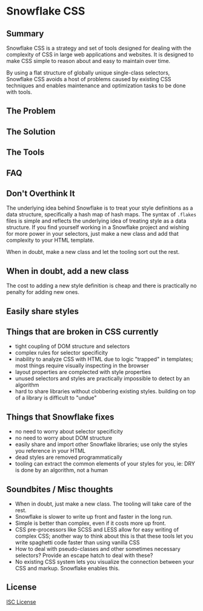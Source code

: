 # Snowflake CSS

## Summary

Snowflake CSS is a strategy and set of tools designed for dealing with the
complexity of CSS in large web applications and websites. It is designed to make
CSS simple to reason about and easy to maintain over time.

By using a flat structure of globally unique single-class selectors, Snowflake
CSS avoids a host of problems caused by existing CSS techniques and enables
maintenance and optimization tasks to be done with tools.

## The Problem

## The Solution

## The Tools

## FAQ

## Don't Overthink It

The underlying idea behind Snowflake is to treat your style definitions as a
data structure, specifically a hash map of hash maps. The syntax of `.flakes`
files is simple and reflects the underlying idea of treating style as a data
structure. If you find yourself working in a Snowflake project and wishing for
more power in your selectors, just make a new class and add that complexity to
your HTML template.

When in doubt, make a new class and let the tooling sort out the rest.

## When in doubt, add a new class

The cost to adding a new
style definition is cheap and there is practically no penalty for adding new
ones.

## Easily share styles

## Things that are broken in CSS currently

* tight coupling of DOM structure and selectors
* complex rules for selector specificity
* inability to analyze CSS with HTML due to logic "trapped" in templates; most
  things require visually inspecting in the browser
* layout properties are complected with style properties
* unused selectors and styles are practically impossible to detect by an algorithm
* hard to share libraries without clobbering existing styles. building on top of
  a library is difficult to "undue"

## Things that Snowflake fixes

* no need to worry about selector specificity
* no need to worry about DOM structure
* easily share and import other Snowflake libraries; use only the styles you
  reference in your HTML
* dead styles are removed programmatically
* tooling can extract the common elements of your styles for you, ie: DRY is
  done by an algorithm, not a human

## Soundbites / Misc thoughts

* When in doubt, just make a new class. The tooling will take care of the rest.
* Snowflake is slower to write up front and faster in the long run.
* Simple is better than complex, even if it costs more up front.
* CSS pre-processors like SCSS and LESS allow for easy writing of complex CSS;
  another way to think about this is that these tools let you write spaghetti
  code faster than using vanilla CSS
* How to deal with pseudo-classes and other sometimes necessary selectors? Provide
  an escape hatch to deal with these?
* No existing CSS system lets you visualize the connection between your CSS and
  markup. Snowflake enables this.

## License

[ISC License]

[ISC License]:LICENSE.md
